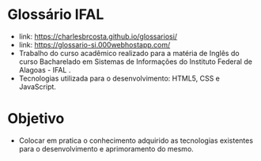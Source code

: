 # Glossário IFAL
- link: https://charlesbrcosta.github.io/glossariosi/
- link: https://glossario-si.000webhostapp.com/
- Trabalho do curso acadêmico realizado para a matéria de Inglês do curso Bacharelado em Sistemas de Informações do Instituto         Federal de Alagoas - IFAL .
- Tecnologias utilizada para o desenvolvimento: HTML5, CSS e JavaScript.


# Objetivo
- Colocar em pratica o conhecimento adquirido as tecnologias existentes para o desenvolvimento e aprimoramento do mesmo.
 
